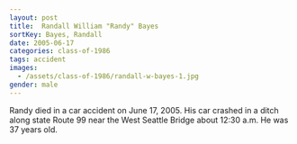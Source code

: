 ```yaml
---
layout: post
title:  Randall William "Randy" Bayes
sortKey: Bayes, Randall
date: 2005-06-17
categories: class-of-1986
tags: accident
images:
  - /assets/class-of-1986/randall-w-bayes-1.jpg
gender: male
---
```

Randy died in a car accident on June 17, 2005.  His car crashed in a ditch along state Route 99 near the West Seattle Bridge about 12:30 a.m.  He was 37 years old.
